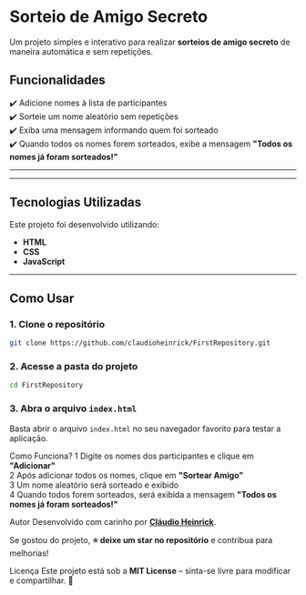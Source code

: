 #  Sorteio de Amigo Secreto

Um projeto simples e interativo para realizar **sorteios de amigo secreto** de maneira automática e sem repetições.

##  Funcionalidades
✔️ Adicione nomes à lista de participantes  
✔️ Sorteie um nome aleatório sem repetições  
✔️ Exiba uma mensagem informando quem foi sorteado  
✔️ Quando todos os nomes forem sorteados, exibe a mensagem **"Todos os nomes já foram sorteados!"**  

---



---

##  Tecnologias Utilizadas
Este projeto foi desenvolvido utilizando:

- **HTML** 
- **CSS** 
- **JavaScript** 

---

##  Como Usar

###  1. Clone o repositório
```sh
git clone https://github.com/claudioheinrick/FirstRepository.git
```

###  2. Acesse a pasta do projeto
```sh
cd FirstRepository
```

###  3. Abra o arquivo `index.html`
Basta abrir o arquivo `index.html` no seu navegador favorito para testar a aplicação.



  Como Funciona?
1 Digite os nomes dos participantes e clique em **"Adicionar"**  
2️ Após adicionar todos os nomes, clique em **"Sortear Amigo"**  
3️ Um nome aleatório será sorteado e exibido  
4️ Quando todos forem sorteados, será exibida a mensagem **"Todos os nomes já foram sorteados!"**  




  Autor
Desenvolvido com carinho por **[Cláudio Heinrick](https://github.com/claudioheinrick)**.

Se gostou do projeto, **⭐ deixe um star no repositório** e contribua para melhorias! 



 Licença
Este projeto está sob a **MIT License** – sinta-se livre para modificar e compartilhar. 📝
